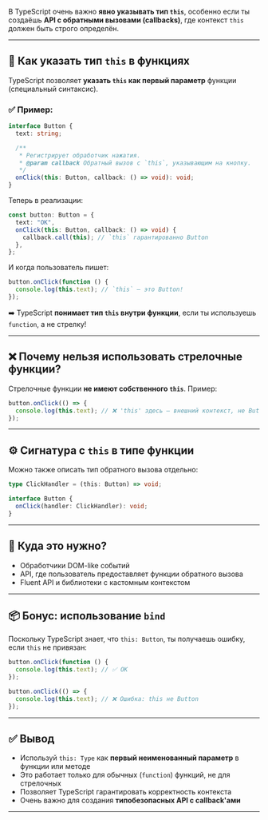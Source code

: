 В TypeScript очень важно **явно указывать тип `this`**, особенно если ты создаёшь **API с обратными вызовами (callbacks)**, где контекст `this` должен быть строго определён.

---

## 🔧 Как указать тип `this` в функциях

TypeScript позволяет **указать `this` как первый параметр** функции (специальный синтаксис).

### ✅ Пример:

```ts
interface Button {
  text: string;

  /**
   * Регистрирует обработчик нажатия.
   * @param callback Обратный вызов с `this`, указывающим на кнопку.
   */
  onClick(this: Button, callback: () => void): void;
}
```

Теперь в реализации:

```ts
const button: Button = {
  text: "OK",
  onClick(this: Button, callback: () => void) {
    callback.call(this); // `this` гарантированно Button
  },
};
```

И когда пользователь пишет:

```ts
button.onClick(function () {
  console.log(this.text); // `this` — это Button!
});
```

➡️ TypeScript **понимает тип `this` внутри функции**, если ты используешь `function`, а не стрелку!

---

## ❌ Почему нельзя использовать стрелочные функции?

Стрелочные функции **не имеют собственного `this`**. Пример:

```ts
button.onClick(() => {
  console.log(this.text); // ❌ 'this' здесь — внешний контекст, не Button
});
```

---

## ⚙️ Сигнатура с `this` в типе функции

Можно также описать тип обратного вызова отдельно:

```ts
type ClickHandler = (this: Button) => void;

interface Button {
  onClick(handler: ClickHandler): void;
}
```

---

## 🧠 Куда это нужно?

* Обработчики DOM-like событий
* API, где пользователь предоставляет функции обратного вызова
* Fluent API и библиотеки с кастомным контекстом

---

## 📦 Бонус: использование `bind`

Поскольку TypeScript знает, что `this: Button`, ты получаешь ошибку, если `this` не привязан:

```ts
button.onClick(function () {
  console.log(this.text); // ✅ OK
});

button.onClick(() => {
  console.log(this.text); // ❌ Ошибка: this не Button
});
```

---

## ✅ Вывод

* Используй `this: Type` как **первый неименованный параметр** в функции или методе
* Это работает только для обычных (`function`) функций, не для стрелочных
* Позволяет TypeScript гарантировать корректность контекста
* Очень важно для создания **типобезопасных API с callback'ами**

---

